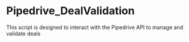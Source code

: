 # Pipedrive_DealValidation
 This script is designed to interact with the Pipedrive API to manage and validate deals
